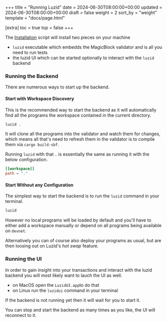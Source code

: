 +++
title = "Running Luzid"
date = 2024-06-30T08:00:00+00:00
updated = 2024-06-30T08:00:00+00:00
draft = false
weight = 2
sort_by = "weight"
template = "docs/page.html"

[extra]
toc = true
top = false
+++

The [Installation](../installation) script will install two pieces on your machine

- `luzid` executable which embedds the MagicBlock validator and is all you need to run tests
- the luzid UI which can be started optionally to interact with the `luzid` backend

### Running the Backend

There are numerous ways to start up the backend.

#### Start with Workspace Discovery

This is the recommended way to start the backend as it will automatically find all the programs
the workspace contained in the current directory.

```bash
luzid .
```

It will clone all the programs into the validator and watch them for changes, which means all
that's need to refresh them in the validator is to compile them via `cargo build-sbf`.

Running `luzid` with that `.` is essentially the same as running it with the below
configuration.

```toml
[[workspace]]
path = "."
```

#### Start Without any Configuration

The simplest way to start the backend is to run the `luzid` command in your terminal.

```bash
luzid
```

However no local programs will be loaded by default and you'll have to either add a workspace
manually or depend on all programs being available on `devnet`.

Alternatively you can of course also deploy your programs as usual, but are then loosing out on
Luzid's _hot swap_ feature.

### Running the UI

In order to gain insight into your transactions and interact with the luzid backend you
will most likely want to lauch the UI as well.

- on MacOS open the `LuzidUI.app`to do that
- on Linux run the `luzidui` command in your terminal

If the backend is not running yet then it will wait for you to start it.

You can stop and start the backend as many times as you like, the UI will reconnect to it.
